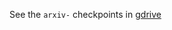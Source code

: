 
See the `arxiv-` checkpoints in [gdrive](https://drive.google.com/drive/folders/146utvtiUJKLfq7BNUiHpnF6u7OwtrjrI?usp=sharing)